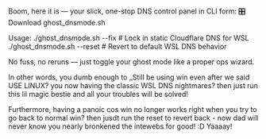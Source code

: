 Boom, here it is — your slick, one-stop DNS control panel in CLI form:
🎛️ Download ghost_dnsmode.sh

Usage:
./ghost_dnsmode.sh --fix     # Lock in static Cloudflare DNS for WSL
./ghost_dnsmode.sh --reset   # Revert to default WSL DNS behavior

No fuss, no reruns — just toggle your ghost mode like a proper ops wizard.

In other words, you dumb enough to _Still be using win even after we said USE LINUX?
you now having the classic WSL DNS nightmares?
then just run this lil magic bestie and all your troubles will be solved!

Furthermore, having a panoic cos win no longer works right when you try to go back to normal win?
then jusdt run the reset to revert back - now dad will  never know you nearly bronkened the intewebs for good! :D  Yaaaay!